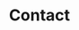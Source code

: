 ---
title: Contact
layout: contact
seo:
  page_title: 'Test - Remote neurodivergent tests '
  meta_description: >-
    Test for autism, ADHD, dyslexia and other conditions with Mind Team
    neurodivergent testing—100% remote, comprehensive and professional.
  featured_image: /adhd-testing-on-desk.jpg
hero:
  heading: Get the answers <span class="underline underline--accent">you need</span>.
  body: >-

  image_url: /mind-team-clinician-20.jpg
  image_alt:
  mobile_image_url: 
  button:
    enabled: false
    button_url: /get-started/
    button_text: Get Started Now
---